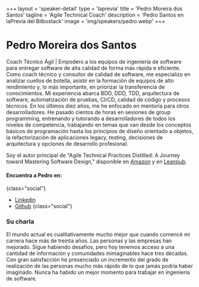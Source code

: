 +++
layout = 'speaker-detail'
type = 'laprevia'
title = 'Pedro Moreira dos Santos'
tagline = 'Agile Technical Coach'
description = 'Pedro Santos en laPrevia del Bilbostack'
image = 'img/speakers/pedro.webp'
+++

# Pedro Moreira dos Santos

Coach Técnico Ágil | Empodero a los equipos de ingeniería de software para entregar software de alta calidad de forma más rápida e eficiente. Como coach técnico y consultor de calidad de software, me especializo en analizar cuellos de botella, asistir en la formación de equipos de alto rendimiento y, lo más importante, en priorizar la transferencia de conocimientos. Mi experiencia abarca BDD, DDD, TDD, arquitectura de software, automatización de pruebas, CI/CD, calidad de código y procesos técnicos. En los últimos diez años, me he enfocado en mentoría para otros desarrolladores. He pasado cientos de horas en sesiones de group programming, entrenando y tutorando a desarrolladores de todos los niveles de competencia, trabajando en temas que van desde los conceptos básicos de programación hasta los principios de diseño orientado a objetos, la refactorización de aplicaciones legacy, testing, decisiones de arquitectura y opciones de desarrollo profesional.

Soy el autor principal de "Agile Technical Practices Distilled: A Journey toward Mastering Software Design," disponible en [Amazon](https://www.amazon.es/Agile-Technical-Practices-Distilled-principles/dp/1838980849) y en [Leanpub](https://leanpub.com/agiletechnicalpracticesdistilled).

#### Encuentra a Pedro en:

{class="social"}

- [Linkedin](https://www.linkedin.com/in/pedros/)
- [Github](https://github.com/pedromsantos)
  {class="social"}

### Su charla

El mundo actual es cualitativamente mucho mejor que cuando comencé mi carrera hace más de treinta años. Las personas y las empresas han mejorado. Sigue habiendo desafíos, pero hoy tenemos acceso a una cantidad de información y comunidades inimaginables hace tres décadas. Con gran satisfacción he presenciado un incremento del grado de realización de las personas mucho más rápido de lo que jamás podría haber imaginado. Nunca ha habido un mejor momento para trabajar en ingenieria de software.
